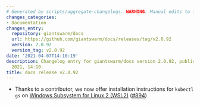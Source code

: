 ```yaml
---
# Generated by scripts/aggregate-changelogs. WARNING: Manual edits to this files will be overwritten.
changes_categories:
- Documentation
changes_entry:
  repository: giantswarm/docs
  url: https://github.com/giantswarm/docs/releases/tag/v2.0.92
  version: 2.0.92
  version_tag: v2.0.92
date: '2021-04-07T14:10:19'
description: Changelog entry for giantswarm/docs version 2.0.92, published on 07 April
  2021, 14:10.
title: docs release v2.0.92
---
```


- Thanks to a contributor, we now offer installation instructions for `kubectl gs` on [Windows Subsystem for Linux 2 (WSL2)](https://docs.giantswarm.io/ui-api/kubectl-gs/installation/#windows-subsystem-for-linux-2-wsl2) ([#894](https://github.com/giantswarm/docs/pull/894))
